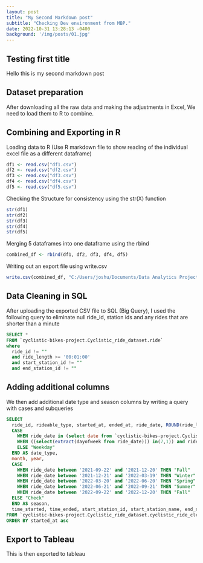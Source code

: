 ```yaml
---
layout: post
title: "My Second Markdown post"
subtitle: "Checking Dev environment from MBP."
date: 2022-10-31 13:28:13 -0400
background: '/img/posts/01.jpg'
---
```



## Testing first title
Hello this is my second markdown post 

## Dataset preparation
After downloading all the raw data and making the adjustments in Excel, We need to load them to R to combine. 

## Combining and Exporting in R
Loading data to R (Use R markdown file to show reading of the individual excel file as a different dataframe)

``` R
df1 <- read.csv("df1.csv")
df2 <- read.csv("df2.csv")
df3 <- read.csv("df3.csv")
df4 <- read.csv("df4.csv")
df5 <- read.csv("df5.csv")

```
Checking the Structure for consistency using the str(X) function

``` R
str(df1)
str(df2)
str(df3)
str(df4)
str(df5)

```
Merging 5 dataframes into one dataframe using the rbind 

``` R
combined_df <- rbind(df1, df2, df3, df4, df5)

```

Writing out an export file using write.csv

``` R
write.csv(combined_df, "C:/Users/joshu/Documents/Data Analytics Projects/Bikesharing case study/Raw Data/Scrubbed Files/minutes view/combined_dataset.csv", row.names = FALSE) 

``` 

## Data Cleaning in SQL
After uploading the exported CSV file to SQL (Big Query), I used the following query to eliminate null ride_id, station ids and any rides that are shorter than a minute

``` sql
SELECT *
FROM `cyclistic-bikes-project.Cyclistic_ride_dataset.ride`
where 
  ride_id != "" 
  and ride_length >= '00:01:00' 
  and start_station_id != ""
  and end_station_id != ""

```

## Adding additional columns
We then add additional date type and season columns by writing a query with cases and subqueries

``` sql
SELECT
  ride_id, rideable_type, started_at, ended_at, ride_date, ROUND(ride_length_mins,3) AS ride_length_mins, day_of_week,
  CASE
    WHEN ride_date in (select date from `cyclistic-bikes-project.Cyclistic_ride_dataset.us_holidays`) THEN "Public Holiday"
    WHEN ((select(extract(dayofweek from ride_date))) in(7,1)) and ride_date not in (select date from `cyclistic-bikes-project.Cyclistic_ride_dataset.us_holidays`) THEN "Weekend"
    ELSE "Weekday"
  END AS date_type,
  month, year, 
  CASE
    WHEN ride_date between '2021-09-22' and '2021-12-20' THEN "Fall"
    WHEN ride_date between '2021-12-21' and '2022-03-19' THEN "Winter"
    WHEN ride_date between '2022-03-20' and '2022-06-20' THEN "Spring"
    WHEN ride_date between '2022-06-21' and '2022-09-21' THEN "Summer"
    WHEN ride_date between '2022-09-22' and '2022-12-20' THEN "Fall"
  ELSE "Check"
  END AS season,
  time_started, time_ended, start_station_id, start_station_name, end_station_id, end_station_name, member_casual as member_type, start_lat, start_lng, end_lat, end_lng
FROM `cyclistic-bikes-project.Cyclistic_ride_dataset.cyclistic_ride_cleaned` 
ORDER BY started_at asc

```

## Export to Tableau

This is then exported to tableau
